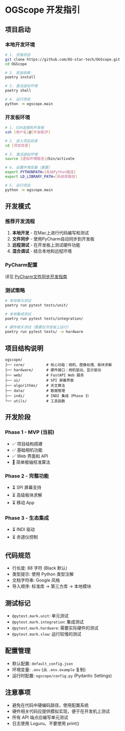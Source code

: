 # OGScope 开发指引

## 项目启动

### 本地开发环境

```bash
# 1. 克隆项目
git clone https://github.com/OG-star-tech/OGScope.git
cd OGScope

# 2. 安装依赖
poetry install

# 3. 激活虚拟环境
poetry shell

# 4. 运行项目
python -m ogscope.main
```

### 开发板环境

```bash
# 1. SSH连接到开发板
ssh [用户名]@[开发板IP]

# 2. 进入项目目录
cd [项目目录]

# 3. 激活虚拟环境
source [虚拟环境路径]/bin/activate

# 4. 设置环境变量（重要）
export PYTHONPATH=[系统Python路径]
export LD_LIBRARY_PATH=[系统库路径]

# 5. 运行项目
python -m ogscope.main
```

## 开发模式

### 推荐开发流程

1. **本地开发** - 在Mac上进行代码编写和测试
2. **文件同步** - 使用PyCharm自动同步到开发板
3. **远程测试** - 在开发板上测试硬件功能
4. **混合调试** - 结合本地和远程环境

### PyCharm配置

详见 [PyCharm文件同步开发指南](pycharm-remote.md)

### 测试策略

```bash
# 本地单元测试
poetry run pytest tests/unit/

# 本地集成测试
poetry run pytest tests/integration/

# 硬件相关测试（需要在开发板上运行）
poetry run pytest tests/ -m hardware
```

## 项目结构说明

```
ogscope/
├── core/          # 核心功能：相机、图像处理、板块求解
├── hardware/      # 硬件接口：相机驱动、显示驱动
├── web/           # FastAPI Web 服务
├── ui/            # SPI 屏幕界面
├── algorithms/    # 天文算法
├── data/          # 数据管理
├── indi/          # INDI 集成（Phase 3）
└── utils/         # 工具函数
```

## 开发阶段

### Phase 1 - MVP (当前)
- ✅ 项目结构搭建
- ✅ 基础相机功能
- ✅ Web 界面和 API
- 🔄 简单极轴校准算法

### Phase 2 - 完整功能
- ⏳ SPI 屏幕支持
- ⏳ 高级板块求解
- ⏳ 移动 App

### Phase 3 - 生态集成
- ⏳ INDI 驱动
- ⏳ 赤道仪控制

## 代码规范

- 行长度: 88 字符 (Black 默认)
- 类型提示: 使用 Python 类型注解
- 文档字符串: Google 风格
- 导入顺序: 标准库 → 第三方库 → 本地模块

## 测试标记

- `@pytest.mark.unit`: 单元测试
- `@pytest.mark.integration`: 集成测试
- `@pytest.mark.hardware`: 需要实际硬件的测试
- `@pytest.mark.slow`: 运行较慢的测试

## 配置管理

- 默认配置: `default_config.json`
- 环境变量: `.env` (从 `.env.example` 复制)
- 运行时配置: `ogscope/config.py` (Pydantic Settings)

## 注意事项

- 避免在代码中硬编码路径，使用配置系统
- 硬件相关代码应提供模拟实现，便于在开发机上测试
- 所有 API 端点应编写单元测试
- 日志使用 Loguru，不要使用 print()
